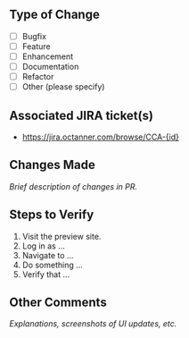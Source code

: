 ## Type of Change
- [ ] Bugfix
- [ ] Feature
- [ ] Enhancement
- [ ] Documentation
- [ ] Refactor
- [ ] Other (please specify)

## Associated JIRA ticket(s)

- <https://jira.octanner.com/browse/CCA-{id}>

## Changes Made

_Brief description of changes in PR._

## Steps to Verify

1. Visit the preview site.
1. Log in as ...
1. Navigate to ...
1. Do something ...
1. Verify that ...

## Other Comments

_Explanations, screenshots of UI updates, etc._
